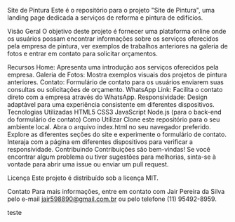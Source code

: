 Site de Pintura
Este é o repositório para o projeto "Site de Pintura", uma landing page dedicada a serviços de reforma e pintura de edifícios.

Visão Geral
O objetivo deste projeto é fornecer uma plataforma online onde os usuários possam encontrar informações sobre os serviços oferecidos pela empresa de pintura, ver exemplos de trabalhos anteriores na galeria de fotos e entrar em contato para solicitar orçamentos.

Recursos
Home: Apresenta uma introdução aos serviços oferecidos pela empresa.
Galeria de Fotos: Mostra exemplos visuais dos projetos de pintura anteriores.
Contato: Formulário de contato para os usuários enviarem suas consultas ou solicitações de orçamento.
WhatsApp Link: Facilita o contato direto com a empresa através do WhatsApp.
Responsividade: Design adaptável para uma experiência consistente em diferentes dispositivos.
Tecnologias Utilizadas
HTML5
CSS3
JavaScript
Node.js (para o back-end do formulário de contato)
Como Utilizar
Clone este repositório para o seu ambiente local.
Abra o arquivo index.html no seu navegador preferido.
Explore as diferentes seções do site e experimente o formulário de contato.
Interaja com a página em diferentes dispositivos para verificar a responsividade.
Contribuindo
Contribuições são bem-vindas! Se você encontrar algum problema ou tiver sugestões para melhorias, sinta-se à vontade para abrir uma issue ou enviar um pull request.

Licença
Este projeto é distribuído sob a licença MIT.

Contato
Para mais informações, entre em contato com Jair Pereira da Silva pelo e-mail jair598890@gmail.com.br ou pelo telefone (11) 95492-8959.

teste